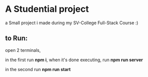 # A Studential project

a Small project i made during my SV-College Full-Stack Course :)

## to Run:

open 2 terminals,

in the first run **npm i**, when it's done executing, run **npm run server**

in the second run **npm run start**
